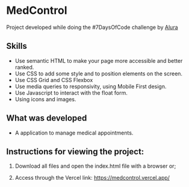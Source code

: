 # MedControl
 
Project developed while doing the #7DaysOfCode challenge by [Alura](https://www.alura.com.br)

## Skills

- Use semantic HTML to make your page more accessible and better ranked.
- Use CSS to add some style and to position elements on the screen. 
- Use CSS Grid and CSS Flexbox
- Use media queries to responsivity, using Mobile First design.
- Use Javascript to interact with the float form.
- Using icons and images.


## What was developed

- A application to manage medical appointments.

## Instructions for viewing the project:

1. Download all files and open the index.html file with a browser or;

2. Access through the Vercel link: https://medcontrol.vercel.app/

<!-- ## GIF from the project:
<p align="center">
  <img  src="" alt=""/>
</p> -->
